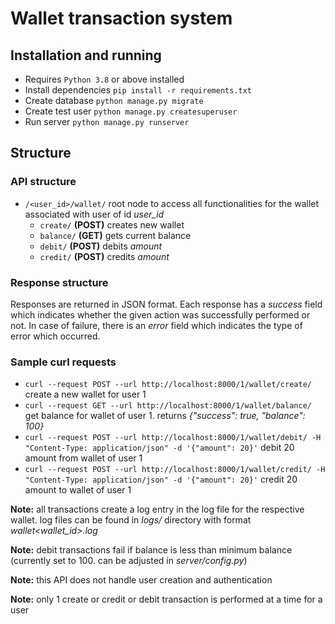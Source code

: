 # Wallet transaction system

## Installation and running

- Requires `Python 3.8` or above installed
- Install dependencies `pip install -r requirements.txt`
- Create database `python manage.py migrate`
- Create test user `python manage.py createsuperuser`
- Run server `python manage.py runserver`

## Structure

### API structure

- `/<user_id>/wallet/` root node to access all functionalities for the wallet associated with user of id _user_id_
	- `create/` __(POST)__ creates new wallet
	- `balance/` __(GET)__ gets current balance
	- `debit/` __(POST)__ debits _amount_
	- `credit/` __(POST)__ credits _amount_

### Response structure

Responses are returned in JSON format. Each response has a _success_ field which indicates whether the given action was successfully performed or not. In case of failure, there is an _error_ field which indicates the type of error which occurred.

### Sample curl requests
- `curl --request POST --url http://localhost:8000/1/wallet/create/` create a new wallet for user 1
- `curl --request GET --url http://localhost:8000/1/wallet/balance/` get balance for wallet of user 1. returns _{"success": true, "balance": 100}_
- `curl --request POST --url http://localhost:8000/1/wallet/debit/ -H "Content-Type: application/json" -d '{"amount": 20}'` debit 20 amount from wallet of user 1
- `curl --request POST --url http://localhost:8000/1/wallet/credit/ -H "Content-Type: application/json" -d '{"amount": 20}'` credit 20 amount to wallet of user 1

__Note:__ all transactions create a log entry in the log file for the respective wallet. log files can be found in _logs/_ directory with format _wallet\<wallet_id\>.log_

__Note:__ debit transactions fail if balance is less than minimum balance (currently set to 100. can be adjusted in _server/config.py_)

__Note:__ this API does not handle user creation and authentication

__Note:__ only 1 create or credit or debit transaction is performed at a time for a user
